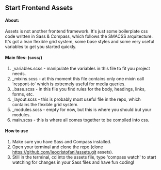 ## Start Frontend Assets

#### About:

Assets is not another frontend framework. It's just some boilerplate css code written in Sass & Compass, which follows the SMACSS arquitecture. It's got a lean flexible grid system, some base styles and some very useful variables to get you started quickly.

#### Main files: (scss/)

1. _variables.scss - manipulate the variables in this file to fit you project needs.
2. _mixins.scss - at this moment this file contains only one mixin call 'respont-to' which is extremely useful for media queries.
3. _base.scss - in this file you find rules for the body, headings, links, forms, etc.
4. _layout.scss - this is probably most useful file in the repo, which contains the flexible grid system.
5. _modules.scss - empty for now, but this is where you should but your modules.
6. main.scss - this is where all comes together to be compiled into css.

#### How to use

1. Make sure you have Sass and Compass installed.
2. Open your terminal and clone the repo (clone https://github.com/leocristofani/assets.git assets).
3. Still in the terminal, cd into the assets file, type 'compass watch' to start watching for changes in your Sass files and have fun coding!
